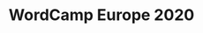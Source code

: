 ---
website: https://2020.europe.wordcamp.org/
title: WordCamp Europe 2020
description: Join the European WordPress Community for 3 days of learning, sharing and fun.
date_start: 2020-06-04
date_end: 2020-06-06
---